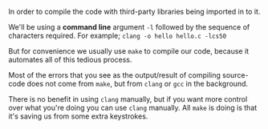 In order to compile the code with third-party libraries being imported in to it.

We'll be using a **command line** argument `-l` followed by the sequence of characters required. For example;
`clang -o hello hello.c -lcs50`

But for convenience we usually use `make` to compile our code, because it automates all of this tedious process.

Most of the errors that you see as the output/result of compiling source-code does not come from `make`, but from `clang` or `gcc` in the background.

There is no benefit in using `clang` manually, but if you want more control over what you're doing you can use `clang` manually. All `make` is doing is that it's saving us from some extra keystrokes.